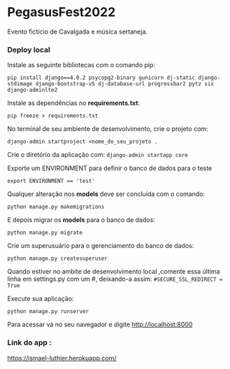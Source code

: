 # PegasusFest2022
Evento  fictício de Cavalgada e música sertaneja.

### Deploy local 
Instale as seguinte bibliotecas com o comando pip:

`pip install django==4.0.2 psycopg2-binary gunicorn dj-static django-stdimage django-bootstrap-v5 dj-database-url progressbar2 pytz six django-adminlte2`

Instale as dependências no **requirements.txt**:
 
`pip freeze > requirements.txt`

No terminal de seu ambiente de desenvolvimento, crie o projeto com: 

`django-admin startproject <nome_do_seu_projeto .`

Crie o diretório da aplicação com:
`django-admin startapp core`
 
Exporte um ENVIRONMENT para definir o banco de dados para o teste
 
`export ENVIRONMENT == 'test'`
 
Qualquer alteração nos **models** deve ser concluída com o comando:
 
`python manage.py makemigrations`
 
E depois migrar os **models** para o banco de dados:
 
`python manage.py migrate`
 
Crie um superusuário para o gerenciamento do banco de dados:
 
`python manage.py createsuperuser`

Quando estiver no ambite de desenvolvimento local ,comente essa última linha em settings.py com um #, deixando-a assim: 
`#SECURE_SSL_REDIRECT = True`
 
Execute sua aplicação:
 
`python manage.py runserver`
 
Para acessar vá no seu navegador e  digite [http://localhost:8000](http://localhost:8000)

### Link do app :

https://ismael-luthier.herokuapp.com/

